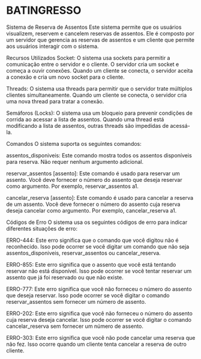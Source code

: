 # BATINGRESSO
Sistema de Reserva de Assentos
Este sistema permite que os usuários visualizem, reservem e cancelem reservas de assentos. Ele é composto por um servidor que gerencia as reservas de assentos e um cliente que permite aos usuários interagir com o sistema.

Recursos Utilizados
Socket: O sistema usa sockets para permitir a comunicação entre o servidor e o cliente. O servidor cria um socket e começa a ouvir conexões. Quando um cliente se conecta, o servidor aceita a conexão e cria um novo socket para o cliente.

Threads: O sistema usa threads para permitir que o servidor trate múltiplos clientes simultaneamente. Quando um cliente se conecta, o servidor cria uma nova thread para tratar a conexão.

Semáforos (Locks): O sistema usa um bloqueio para prevenir condições de corrida ao acessar a lista de assentos. Quando uma thread está modificando a lista de assentos, outras threads são impedidas de acessá-la.

Comandos
O sistema suporta os seguintes comandos:

assentos_disponiveis: Este comando mostra todos os assentos disponíveis para reserva. Não requer nenhum argumento adicional.

reservar_assentos [assento]: Este comando é usado para reservar um assento. Você deve fornecer o número do assento que deseja reservar como argumento. Por exemplo, reservar_assentos a1.

cancelar_reserva [assento]: Este comando é usado para cancelar a reserva de um assento. Você deve fornecer o número do assento cuja reserva deseja cancelar como argumento. Por exemplo, cancelar_reserva a1.

Códigos de Erro
O sistema usa os seguintes códigos de erro para indicar diferentes situações de erro:

ERRO-444: Este erro significa que o comando que você digitou não é reconhecido. Isso pode ocorrer se você digitar um comando que não seja assentos_disponiveis, reservar_assentos ou cancelar_reserva.

ERRO-855: Este erro significa que o assento que você está tentando reservar não está disponível. Isso pode ocorrer se você tentar reservar um assento que já foi reservado ou que não existe.

ERRO-777: Este erro significa que você não forneceu o número do assento que deseja reservar. Isso pode ocorrer se você digitar o comando reservar_assentos sem fornecer um número de assento.

ERRO-202: Este erro significa que você não forneceu o número do assento cuja reserva deseja cancelar. Isso pode ocorrer se você digitar o comando cancelar_reserva sem fornecer um número de assento.

ERRO-303: Este erro significa que você não pode cancelar uma reserva que não fez. Isso ocorre quando um cliente tenta cancelar a reserva de outro cliente.

